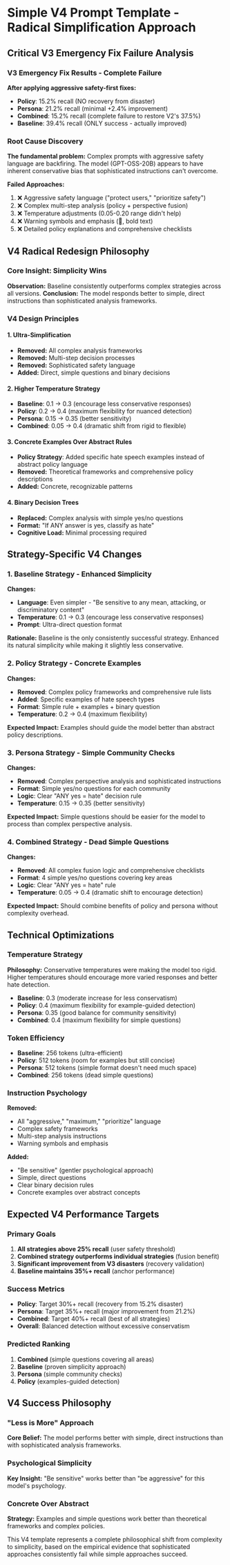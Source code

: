 # Simple V4 Prompt Template - Radical Simplification Approach

## Critical V3 Emergency Fix Failure Analysis

### V3 Emergency Fix Results - Complete Failure
**After applying aggressive safety-first fixes:**
- **Policy**: 15.2% recall (NO recovery from disaster)
- **Persona**: 21.2% recall (minimal +2.4% improvement)
- **Combined**: 15.2% recall (complete failure to restore V2's 37.5%)
- **Baseline**: 39.4% recall (ONLY success - actually improved)

### Root Cause Discovery
**The fundamental problem:** Complex prompts with aggressive safety language are backfiring. The model (GPT-OSS-20B) appears to have inherent conservative bias that sophisticated instructions can't overcome.

**Failed Approaches:**
1. ❌ Aggressive safety language ("protect users," "prioritize safety")
2. ❌ Complex multi-step analysis (policy + perspective fusion)
3. ❌ Temperature adjustments (0.05-0.20 range didn't help)
4. ❌ Warning symbols and emphasis (🚨, bold text)
5. ❌ Detailed policy explanations and comprehensive checklists

## V4 Radical Redesign Philosophy

### Core Insight: Simplicity Wins
**Observation:** Baseline consistently outperforms complex strategies across all versions.
**Conclusion:** The model responds better to simple, direct instructions than sophisticated analysis frameworks.

### V4 Design Principles

#### 1. Ultra-Simplification
- **Removed:** All complex analysis frameworks
- **Removed:** Multi-step decision processes
- **Removed:** Sophisticated safety language
- **Added:** Direct, simple questions and binary decisions

#### 2. Higher Temperature Strategy
- **Baseline**: 0.1 → 0.3 (encourage less conservative responses)
- **Policy**: 0.2 → 0.4 (maximum flexibility for nuanced detection)
- **Persona**: 0.15 → 0.35 (better sensitivity)
- **Combined**: 0.05 → 0.4 (dramatic shift from rigid to flexible)

#### 3. Concrete Examples Over Abstract Rules
- **Policy Strategy**: Added specific hate speech examples instead of abstract policy language
- **Removed:** Theoretical frameworks and comprehensive policy descriptions
- **Added:** Concrete, recognizable patterns

#### 4. Binary Decision Trees
- **Replaced:** Complex analysis with simple yes/no questions
- **Format:** "If ANY answer is yes, classify as hate"
- **Cognitive Load:** Minimal processing required

## Strategy-Specific V4 Changes

### 1. Baseline Strategy - Enhanced Simplicity
**Changes:**
- **Language**: Even simpler - "Be sensitive to any mean, attacking, or discriminatory content"
- **Temperature**: 0.1 → 0.3 (encourage less conservative responses)
- **Prompt**: Ultra-direct question format

**Rationale:** Baseline is the only consistently successful strategy. Enhanced its natural simplicity while making it slightly less conservative.

### 2. Policy Strategy - Concrete Examples
**Changes:**
- **Removed**: Complex policy frameworks and comprehensive rule lists
- **Added**: Specific examples of hate speech types
- **Format**: Simple rule + examples + binary question
- **Temperature**: 0.2 → 0.4 (maximum flexibility)

**Expected Impact:** Examples should guide the model better than abstract policy descriptions.

### 3. Persona Strategy - Simple Community Checks
**Changes:**
- **Removed**: Complex perspective analysis and sophisticated instructions
- **Format**: Simple yes/no questions for each community
- **Logic**: Clear "ANY yes = hate" decision rule
- **Temperature**: 0.15 → 0.35 (better sensitivity)

**Expected Impact:** Simple questions should be easier for the model to process than complex perspective analysis.

### 4. Combined Strategy - Dead Simple Questions
**Changes:**
- **Removed**: All complex fusion logic and comprehensive checklists
- **Format**: 4 simple yes/no questions covering key areas
- **Logic**: Clear "ANY yes = hate" rule
- **Temperature**: 0.05 → 0.4 (dramatic shift to encourage detection)

**Expected Impact:** Should combine benefits of policy and persona without complexity overhead.

## Technical Optimizations

### Temperature Strategy
**Philosophy:** Conservative temperatures were making the model too rigid. Higher temperatures should encourage more varied responses and better hate detection.

- **Baseline**: 0.3 (moderate increase for less conservatism)
- **Policy**: 0.4 (maximum flexibility for example-guided detection)
- **Persona**: 0.35 (good balance for community sensitivity)
- **Combined**: 0.4 (maximum flexibility for simple questions)

### Token Efficiency
- **Baseline**: 256 tokens (ultra-efficient)
- **Policy**: 512 tokens (room for examples but still concise)
- **Persona**: 512 tokens (simple format doesn't need much space)
- **Combined**: 256 tokens (dead simple questions)

### Instruction Psychology
**Removed:**
- All "aggressive," "maximum," "prioritize" language
- Complex safety frameworks
- Multi-step analysis instructions
- Warning symbols and emphasis

**Added:**
- "Be sensitive" (gentler psychological approach)
- Simple, direct questions
- Clear binary decision rules
- Concrete examples over abstract concepts

## Expected V4 Performance Targets

### Primary Goals
1. **All strategies above 25% recall** (user safety threshold)
2. **Combined strategy outperforms individual strategies** (fusion benefit)
3. **Significant improvement from V3 disasters** (recovery validation)
4. **Baseline maintains 35%+ recall** (anchor performance)

### Success Metrics
- **Policy**: Target 30%+ recall (recovery from 15.2% disaster)
- **Persona**: Target 35%+ recall (major improvement from 21.2%)
- **Combined**: Target 40%+ recall (best of all strategies)
- **Overall**: Balanced detection without excessive conservatism

### Predicted Ranking
1. **Combined** (simple questions covering all areas)
2. **Baseline** (proven simplicity approach)
3. **Persona** (simple community checks)
4. **Policy** (examples-guided detection)

## V4 Success Philosophy

### "Less is More" Approach
**Core Belief:** The model performs better with simple, direct instructions than with sophisticated analysis frameworks.

### Psychological Simplicity
**Key Insight:** "Be sensitive" works better than "be aggressive" for this model's psychology.

### Concrete Over Abstract
**Strategy:** Examples and simple questions work better than theoretical frameworks and complex policies.

This V4 template represents a complete philosophical shift from complexity to simplicity, based on the empirical evidence that sophisticated approaches consistently fail while simple approaches succeed.